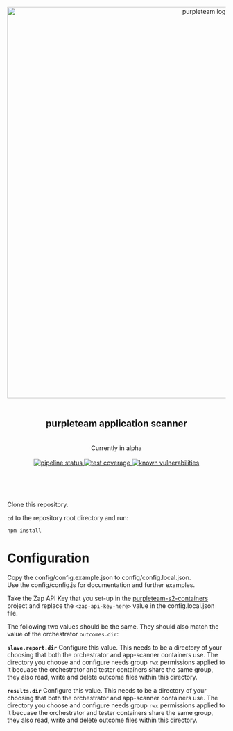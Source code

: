 <div align="center">
  <br/>
  <a href="https://purpleteam-labs.com" title="purpleteam">
    <img width=900px src="https://gitlab.com/purpleteam-labs/purpleteam/raw/master/assets/images/purpleteam-banner.png" alt="purpleteam logo">
  </a>
  <br/>
<br/>
<h2>purpleteam application scanner</h2><br/>
  Currently in alpha
<br/><br/>

<a href="https://gitlab.com/purpleteam-labs/purpleteam-app-scanner/commits/master" title="pipeline status">
   <img src="https://gitlab.com/purpleteam-labs/purpleteam-app-scanner/badges/master/pipeline.svg" alt="pipeline status">
</a>

<a href="https://gitlab.com/purpleteam-labs/purpleteam-app-scanner/commits/master" title="test coverage">
   <img src="https://gitlab.com/purpleteam-labs/purpleteam-app-scanner/badges/master/coverage.svg" alt="test coverage">
</a>

<a href="https://snyk.io/test/github/purpleteam-labs/purpleteam-app-scanner?targetFile=package.json" title="known vulnerabilities">
  <img src="https://snyk.io/test/github/purpleteam-labs/purpleteam-app-scanner/badge.svg?targetFile=package.json" alt="known vulnerabilities"/>
</a>

<br/><br/><br/>
</div>


Clone this repository.

`cd` to the repository root directory and run:  
```shell
npm install
```

# Configuration

Copy the config/config.example.json to config/config.local.json.  
Use the config/config.js for documentation and further examples.  

Take the Zap API Key that you set-up in the [purpleteam-s2-containers](https://gitlab.com/purpleteam-labs/purpleteam-s2-containers) project and replace the `<zap-api-key-here>` value in the config.local.json file.

The following two values should be the same. They should also match the value of the orchestrator `outcomes.dir`:

**`slave.report.dir`** Configure this value. This needs to be a directory of your choosing that both the orchestrator and app-scanner containers use. The directory you choose and configure needs group `rwx` permissions applied to it becuase the orchestrator and tester containers share the same group, they also read, write and delete outcome files within this directory.

**`results.dir`** Configure this value. This needs to be a directory of your choosing that both the orchestrator and app-scanner containers use. The directory you choose and configure needs group `rwx` permissions applied to it becuase the orchestrator and tester containers share the same group, they also read, write and delete outcome files within this directory.


